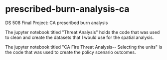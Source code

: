 # prescribed-burn-analysis-ca
DS 508 Final Project: CA prescribed burn analysis

The jupyter notebook titled "Threat Analysis" holds the code that was used to clean and create the datasets that I would use for the spatial analysis.

The jupyter notebook titled "CA Fire Threat Analysis-- Selecting the units" is the code that was used to create the policy scenario outcomes.
